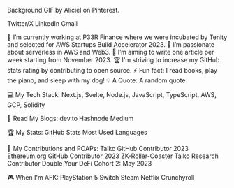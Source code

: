  Background GIF by Aliciel on Pinterest.

Twitter/X   LinkedIn   Gmail

🔭 I’m currently working at P33R Finance where we were incubated by Tenity and selected for AWS Startups Build Accelerator 2023.
🌱 I’m passionate about serverless in AWS and Web3.
📝 I’m aiming to write one article per week starting from November 2023.
🏆 I'm striving to increase my GitHub stats rating by contributing to open source.
⚡ Fun fact: I read books, play the piano, and sleep with my dog!
💡 A Quote:
A random quote

💻 My Tech Stack:
Next.js, Svelte, Node.js, JavaScript, TypeScript, AWS, GCP, Solidity

📖 Read My Blogs:
dev.to   Hashnode   Medium  

🏆 My Stats:
GitHub Stats   Most Used Languages  

🤝 My Contributions and POAPs:
Taiko GitHub Contributor 2023   Ethereum.org GitHub Contributor 2023   ZK-Roller-Coaster Taiko Research Contributor   Double Your DeFi Cohort 2: May 2023  

🎮 When I'm AFK:
PlayStation 5   Switch   Steam   Netflix   Crunchyroll
